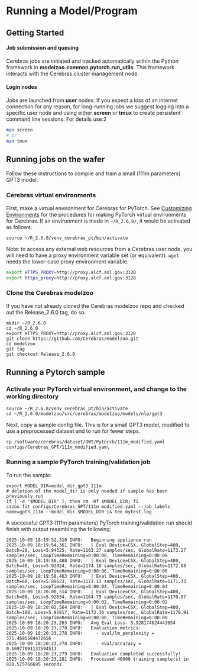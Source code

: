 
# Running a Model/Program

## Getting Started

#### Job submission and queuing

Cerebras jobs are initiated and tracked automatically within the Python framework in **modelzoo.common.pytorch.run_utils**. This framework interacts with the Cerebras cluster management node.

#### Login nodes

Jobs are launched from **user** nodes.
If you expect a loss of an internet connection for any reason, for long-running jobs we suggest logging into a specific user node and using either **screen** or **tmux** to create persistent command line sessions.  For details use:2

```bash
man screen
# or
man tmux
```

## Running jobs on the wafer

Follow these instructions to compile and train a small (111m parameters) GPT3 model.

### Cerebras virtual environments

First, make a virtual environment for Cerebras for PyTorch.
See [Customizing Environments](./customizing-environment.md) for the procedures for making PyTorch virtual environments for Cerebras.
If an environment is made in ```~/R_2.6.0/```, it would be activated as follows:
```console
source ~/R_2.6.0/venv_cerebras_pt/bin/activate
```

Note: to access any external web resources from a Cerebras user node, you will need to have a proxy environment variable set (or equivalent). `wget` needs the lower-case proxy environment variable.
```bash
export HTTPS_PROXY=http://proxy.alcf.anl.gov:3128
export https_proxy=http://proxy.alcf.anl.gov:3128
```

### Clone the Cerebras modelzoo

If you have not already cloned the Cerebras modelzoo repo and checked out the Release_2.6.0 tag, do so.

```console
mkdir ~/R_2.6.0
cd ~/R_2.6.0
export HTTPS_PROXY=http://proxy.alcf.anl.gov:3128
git clone https://github.com/Cerebras/modelzoo.git
cd modelzoo
git tag
git checkout Release_2.6.0
```
## Running a Pytorch sample

### Activate your PyTorch virtual environment, and change to the working directory

```console
source ~/R_2.6.0/venv_cerebras_pt/bin/activate
cd ~/R_2.6.0/modelzoo/src/cerebras/modelzoo/models/nlp/gpt3
```

Next, copy a sample config file. This is for a small GPT3 model, modified to use a preprocessed dataset and to run for fewer steps. 

```text
cp /software/cerebras/dataset/OWT/Pytorch/111m_modified.yaml configs/Cerebras_GPT/111m_modified.yaml
```

### Running a sample PyTorch training/validation job

To run the sample:

```console
export MODEL_DIR=model_dir_gpt3_111m
# deletion of the model_dir is only needed if sample has been previously run
if [ -d "$MODEL_DIR" ]; then rm -Rf $MODEL_DIR; fi
cszoo fit configs/Cerebras_GPT/111m_modified.yaml --job_labels name=gpt3_111m --model_dir $MODEL_DIR |& tee mytest.log
```

<!---
Previously, 
python run.py CSX --job_labels name=gpt3_111m --params configs/Cerebras_GPT/111m_modified.yaml --num_csx=1 --mode train --model_dir $MODEL_DIR --mount_dirs /home/ /software --python_paths /home/$(whoami)/R_2.6.0/modelzoo/src --compile_dir $(whoami) |& tee mytest.log
--->

A successful GPT3 (111m parameters) PyTorch training/validation run should finish with output resembling the following:

```text
2025-10-09 18:19:52,310 INFO:   Beginning appliance run
2025-10-09 18:19:54,361 INFO:   | Eval Device=CSX, GlobalStep=400, Batch=20, Loss=5.94325, Rate=1163.27 samples/sec, GlobalRate=1173.27 samples/sec, LoopTimeRemaining=0:00:08, TimeRemaining=0:00:08
2025-10-09 18:19:56,408 INFO:   | Eval Device=CSX, GlobalStep=400, Batch=40, Loss=5.92024, Rate=1174.18 samples/sec, GlobalRate=1172.88 samples/sec, LoopTimeRemaining=0:00:06, TimeRemaining=0:00:06
2025-10-09 18:19:58,463 INFO:   | Eval Device=CSX, GlobalStep=400, Batch=60, Loss=5.89623, Rate=1171.13 samples/sec, GlobalRate=1171.33 samples/sec, LoopTimeRemaining=0:00:04, TimeRemaining=0:00:04
2025-10-09 18:20:00,514 INFO:   | Eval Device=CSX, GlobalStep=400, Batch=80, Loss=5.92834, Rate=1164.75 samples/sec, GlobalRate=1170.97 samples/sec, LoopTimeRemaining=0:00:02, TimeRemaining=0:00:02
2025-10-09 18:20:02,564 INFO:   | Eval Device=CSX, GlobalStep=400, Batch=100, Loss=5.92817, Rate=1172.36 samples/sec, GlobalRate=1170.91 samples/sec, LoopTimeRemaining=0:00:00, TimeRemaining=0:00:00
2025-10-09 18:20:23,263 INFO:   Avg Eval Loss: 5.928174624443054
2025-10-09 18:20:23,278 INFO:   Evaluation metrics:
2025-10-09 18:20:23,278 INFO:     - eval/lm_perplexity = 375.4686584472656
2025-10-09 18:20:23,278 INFO:     - eval/accuracy = 0.16977091133594513
2025-10-09 18:20:23,279 INFO:   Evaluation completed successfully!
2025-10-09 18:20:23,281 INFO:   Processed 48000 training sample(s) in 820.575766695 seconds.
```





